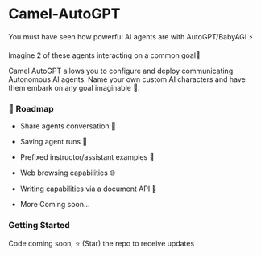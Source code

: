 # Camel-AutoGPT

You must have seen how powerful AI agents are with AutoGPT/BabyAGI ⚡️

Imagine 2 of these agents interacting on a common goal🤯

Camel AutoGPT allows you to configure and deploy communicating Autonomous AI agents. Name your own custom AI characters and have them embark on any goal imaginable 🚀.

### 🎉 Roadmap

* Share agents conversation 🔗

* Saving agent runs 💾

* Prefixed instructor/assistant examples 🧠

* Web browsing capabilities 🌐

* Writing capabilities via a document API 📄

* More Coming soon...

### Getting Started

Code coming soon, ⭐ (Star) the repo to receive updates
